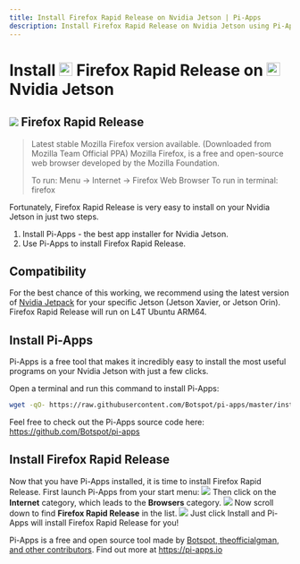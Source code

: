 ```yaml
---
title: Install Firefox Rapid Release on Nvidia Jetson | Pi-Apps
description: Install Firefox Rapid Release on Nvidia Jetson using Pi-Apps
---
```

<div class="simple-install-content content">

# Install <img src="/img/app-icons/Firefox Rapid Release/icon-64.png" height=24> Firefox Rapid Release on <img src=/img/other-icons/nvidia-icon.svg height=24> Nvidia Jetson

## <img src="/img/app-icons/Firefox Rapid Release/icon-64.png"> Firefox Rapid Release
> Latest stable Mozilla Firefox version available. (Downloaded from Mozilla Team Official PPA)
> Mozilla Firefox, is a free and open-source web browser developed by the Mozilla Foundation.
> 
> To run: Menu -> Internet -> Firefox Web Browser
> To run in terminal: firefox

Fortunately, Firefox Rapid Release is very easy to install on your Nvidia Jetson in just two steps.
1. Install Pi-Apps - the best app installer for Nvidia Jetson.
2. Use Pi-Apps to install Firefox Rapid Release.
</div>
<div class="simple-install-content content">

## Compatibility
For the best chance of this working, we recommend using the latest version of [Nvidia Jetpack](https://developer.nvidia.com/embedded/jetpack-archive) for your specific Jetson (Jetson Xavier, or Jetson Orin).
Firefox Rapid Release will run on L4T Ubuntu ARM64.
</div>
<div class="simple-install-content content">

## Install Pi-Apps

Pi-Apps is a free tool that makes it incredibly easy to install the most useful programs on your Nvidia Jetson with just a few clicks.

Open a terminal and run this command to install Pi-Apps:
```bash
wget -qO- https://raw.githubusercontent.com/Botspot/pi-apps/master/install | bash
```
Feel free to check out the Pi-Apps source code here: https://github.com/Botspot/pi-apps
</div>
<div class="simple-install-content content">

## Install Firefox Rapid Release

Now that you have Pi-Apps installed, it is time to install Firefox Rapid Release.
First launch Pi-Apps from your start menu:
<img src="/img/start-menu.png">
Then click on the <b>Internet</b> category, which leads to the <b>Browsers</b> category.
<img src="/img/category-selections/Browsers.png">
Now scroll down to find <b>Firefox Rapid Release</b> in the list.
<img src="/img/app-icons/Firefox Rapid Release/app-selection.png">
Just click Install and Pi-Apps will install Firefox Rapid Release for you!
</div>
<div class="simple-install-content content">

Pi-Apps is a free and open source tool made by [Botspot, theofficialgman, and other contributors](/about/#contributors). Find out more at https://pi-apps.io
</div>
